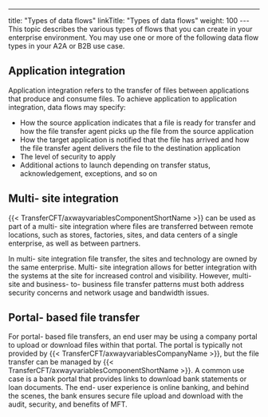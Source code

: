 ---
title: "Types of data flows"
linkTitle: "Types of data flows"
weight: 100
--- This topic describes the various types of flows that you can create in your enterprise environment. You may use one or more of the following data flow types in your A2A or B2B use case.

## Application integration

Application integration refers to the transfer of files between applications that produce and consume files. To achieve application to application integration, data flows may specify:

- How the source application indicates that a file is ready for transfer and how the file transfer agent picks up the file from the source application
- How the target application is notified that the file has arrived and how the file transfer agent delivers the file to the destination application
- The level of security to apply
- Additional actions to launch depending on transfer status, acknowledgement, exceptions, and so on

## Multi- site integration

{{< TransferCFT/axwayvariablesComponentShortName  >}} can be used as part of a multi- site integration where files are transferred between remote locations, such as stores, factories, sites, and data centers of a single enterprise, as well as between partners.

In multi- site integration file transfer, the sites and technology are owned by the same enterprise. Multi- site integration allows for better integration with the systems at the site for increased control and visibility. However, multi- site and business- to- business file transfer patterns must both address security concerns and network usage and bandwidth issues.

## Portal- based file transfer

For portal- based file transfers, an end user may be using a company portal to upload or download files within that portal. The portal is typically not provided by {{< TransferCFT/axwayvariablesCompanyName  >}}, but the file transfer can be managed by {{< TransferCFT/axwayvariablesComponentShortName  >}}. A common use case is a bank portal that provides links to download bank statements or loan documents. The end- user experience is online banking, and behind the scenes, the bank ensures secure file upload and download with the audit, security, and benefits of MFT.
